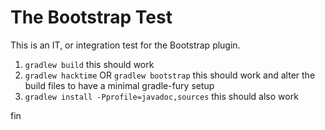 # The Bootstrap Test

This is an IT, or integration test for the Bootstrap plugin.

1. `gradlew build` this should work
2. `gradlew hacktime` OR `gradlew bootstrap` this should work and alter the build files to have a minimal gradle-fury setup
3. `gradlew install -Pprofile=javadoc,sources` this should also work

fin
